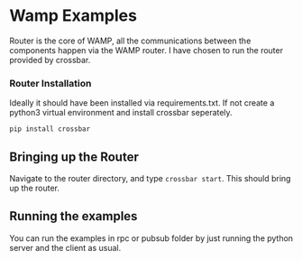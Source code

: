 # Wamp Examples

Router is the core of WAMP, all the communications between the components happen via the WAMP router. I have chosen to run the router provided by crossbar.


### Router Installation
Ideally it should have been installed via requirements.txt. If not create a python3 virtual environment and install crossbar seperately.

``` pip install crossbar ```

## Bringing up the Router

Navigate to the router directory, and type ``` crossbar start ```. This should bring up the router.

## Running the examples

You can run the examples in rpc or pubsub folder by just running the python server and the client as usual.
